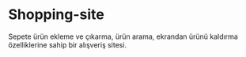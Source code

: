 # Shopping-site
Sepete ürün ekleme ve çıkarma, ürün arama, ekrandan ürünü kaldırma özelliklerine sahip bir alışveriş sitesi.
